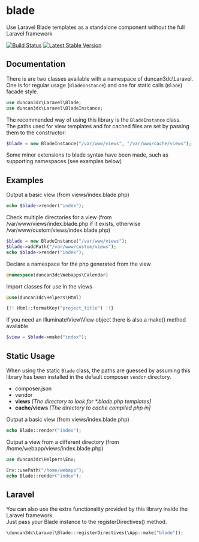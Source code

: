 blade
=====

Use Laravel Blade templates as a standalone component without the full Laravel framework

[![Build Status](https://travis-ci.org/duncan3dc/blade.svg?branch=master)](https://travis-ci.org/duncan3dc/blade)
[![Latest Stable Version](https://poser.pugx.org/duncan3dc/blade/version.svg)](https://packagist.org/packages/duncan3dc/blade)


Documentation
-------------

There is are two classes available with a namespace of duncan3dc\Laravel. One is for regular usage (`BladeInstance`) and one for static calls (`Blade`) facade style.
```php
use duncan3dc\Laravel\Blade;
use duncan3dc\Laravel\BladeInstance;
```

The recommended way of using this library is the `BladeInstance` class.  
The paths used for view templates and for cached files are set by passing them to the constructor:
```php
$blade = new BladeInstance("/var/www/views", "/var/www/cache/views");
```

Some minor extensions to blade syntax have been made, such as supporting namespaces (see examples below)


Examples
--------

Output a basic view (from views/index.blade.php)
```php
echo $blade->render("index");
```


Check multiple directories for a view (from /var/www/views/index.blade.php if it exists, otherwise /var/www/custom/views/index.blade.php)
```php
$blade = new BladeInstance("/var/www/views");
$blade->addPath("/var/www/custom/views");
echo $blade->render("index");
```


Declare a namespace for the php generated from the view
```php
@namespace(duncan3dc\Webapps\Calendar)
```


Import classes for use in the views
```php
@use(duncan3dc\Helpers\Html)

{!! Html::formatKey("project_title") !!}
```


If you need an Illuminate\View\View object there is also a make() method available
```php
$view = $blade->make("index");
```



Static Usage
------------

When using the static `Blade` class, the paths are guessed by assuming this library has been installed in the default composer `vendor` directory.  
* composer.json
* vendor
* __views__ _[The directory to look for *.blade.php templates]_
* __cache/views__ _[The directory to cache compiled php in]_


Output a basic view (from views/index.blade.php)
```php
echo Blade::render("index");
```


Output a view from a different directory (from /home/webapp/views/index.blade.php)
```php
use duncan3dc\Helpers\Env;

Env::usePath("/home/webapp");
echo Blade::render("index");
```



Laravel
-------

You can also use the extra functionality provided by this library inside the Laravel framework.  
Just pass your Blade instance to the registerDirectives() method.
```php
\duncan3dc\Laravel\Blade::registerDirectives(\App::make("blade"));
```
